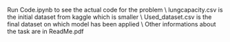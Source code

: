 Run Code.ipynb to see the actual code for the problem \\
lungcapacity.csv is the initial dataset from kaggle which is smaller \\
Used_dataset.csv is the final dataset on which model has been applied \\
Other informations about the task are in ReadMe.pdf 
